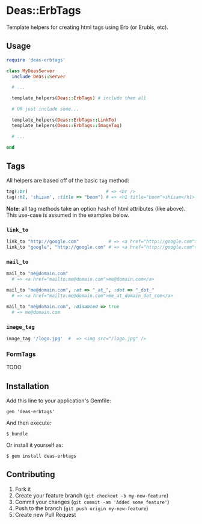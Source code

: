 # Deas::ErbTags

Template helpers for creating html tags using Erb (or Erubis, etc).

## Usage

```ruby
require 'deas-erbtags'

class MyDeasServer
  include Deas::Server

  # ...

  template_helpers(Deas::ErbTags) # include them all

  # OR just include some...

  template_helpers(Deas::ErbTags::LinkTo)
  template_helpers(Deas::ErbTags::ImageTag)

  # ...

end
```

## Tags

All helpers are based off of the basic `tag` method:

```ruby
tag(:br)                             # => <br />
tag(:h1, 'shizam', :title => "boom") # => <h1 title="boom">shizam</h1>
```

**Note**: all tag methods take an option hash of html attributes (like above).  This use-case is assumed in the examples below.

### `link_to`

```ruby
link_to "http://google.com"           # => <a href="http://google.com">http://google.com</a>
link_to "google", "http://google.com" # => <a href="http://google.com">google</a>
```

### `mail_to`

```ruby
mail_to "me@domain.com"
  # => <a href="mailto:me@domain.com">me@domain.com</a>

mail_to "me@domain.com", :at => "_at_", :dot => "_dot_"
  # => <a href="mailto:me@domain.com">me_at_domain_dot_com</a>

mail_to "me@domain.com", :disabled => true
  # => me@domain.com
```

### `image_tag`

```ruby
image_tag '/logo.jpg'  #  => <img src="/logo.jpg" />
```

### FormTags

TODO

## Installation

Add this line to your application's Gemfile:

    gem 'deas-erbtags'

And then execute:

    $ bundle

Or install it yourself as:

    $ gem install deas-erbtags

## Contributing

1. Fork it
2. Create your feature branch (`git checkout -b my-new-feature`)
3. Commit your changes (`git commit -am 'Added some feature'`)
4. Push to the branch (`git push origin my-new-feature`)
5. Create new Pull Request
